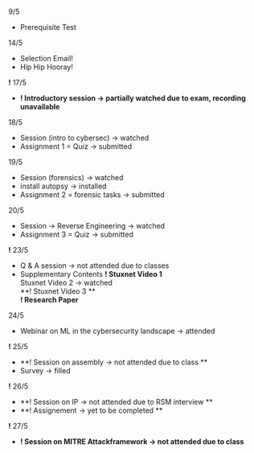 9/5 
- Prerequisite Test

14/5 
- Selection Email! 
- Hip Hip Hooray!

**!** 17/5 
- **! Introductory session -> partially watched due to exam, recording unavailable**

18/5 
- Session (intro to cybersec) -> watched
- Assignment 1 = Quiz -> submitted

19/5
- Session (forensics) -> watched
- install autopsy -> installed
- Assignment 2 = forensic tasks -> submitted

20/5
- Session -> Reverse Engineering -> watched
- Assignment 3 = Quiz -> submitted

**!** 23/5
- Q & A session -> not attended due to classes
- Supplementary Contents 
  **! Stuxnet Video 1**\
  Stuxnet Video 2 -> watched \
  **! Stuxnet Video 3 **\
  **! Research Paper**

24/5
- Webinar on ML in the cybersecurity landscape -> attended

**!** 25/5
- **! Session on assembly -> not attended due to class **
- Survey -> filled 

**!** 26/5
- **! Session on IP -> not attended due to RSM interview **
- **! Assignement -> yet to be completed **

**!** 27/5
- **! Session on MITRE  Attackframework -> not attended due to class**
